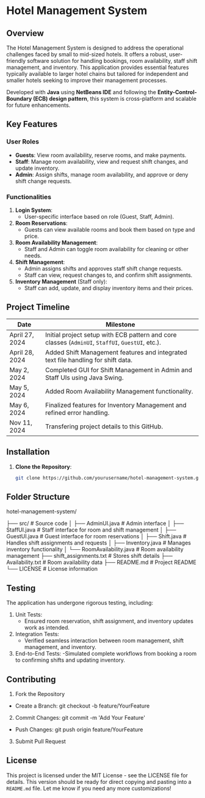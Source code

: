 # Hotel Management System

## Overview
The Hotel Management System is designed to address the operational challenges faced by small to mid-sized hotels. It offers a robust, user-friendly software solution for handling bookings, room availability, staff shift management, and inventory. This application provides essential features typically available to larger hotel chains but tailored for independent and smaller hotels seeking to improve their management processes.

Developed with **Java** using **NetBeans IDE** and following the **Entity-Control-Boundary (ECB) design pattern**, this system is cross-platform and scalable for future enhancements.

## Key Features
### User Roles
- **Guests**: View room availability, reserve rooms, and make payments.
- **Staff**: Manage room availability, view and request shift changes, and update inventory.
- **Admin**: Assign shifts, manage room availability, and approve or deny shift change requests.

### Functionalities
1. **Login System**:
   - User-specific interface based on role (Guest, Staff, Admin).
2. **Room Reservations**:
   - Guests can view available rooms and book them based on type and price.
3. **Room Availability Management**:
   - Staff and Admin can toggle room availability for cleaning or other needs.
4. **Shift Management**:
   - Admin assigns shifts and approves staff shift change requests.
   - Staff can view, request changes to, and confirm shift assignments.
5. **Inventory Management** (Staff only):
   - Staff can add, update, and display inventory items and their prices.

## Project Timeline
| Date            | Milestone                                         |
|-----------------|---------------------------------------------------|
| April 27, 2024  | Initial project setup with ECB pattern and core classes (`AdminUI`, `StaffUI`, `GuestUI`, etc.). |
| April 28, 2024  | Added Shift Management features and integrated text file handling for shift data. |
| May 2, 2024     | Completed GUI for Shift Management in Admin and Staff UIs using Java Swing. |
| May 5, 2024     | Added Room Availability Management functionality. |
| May 6, 2024     | Finalized features for Inventory Management and refined error handling. |
| Nov 11, 2024    | Transfering project details to this GitHub. |

## Installation
1. **Clone the Repository**:
   ```bash
   git clone https://github.com/yourusername/hotel-management-system.git

## Folder Structure

hotel-management-system/

├── src/                           # Source code
│   ├── AdminUI.java               # Admin interface
│   ├── StaffUI.java               # Staff interface for room and shift management
│   ├── GuestUI.java               # Guest interface for room reservations
│   ├── Shift.java                 # Handles shift assignments and requests
│   ├── Inventory.java             # Manages inventory functionality
│   └── RoomAvailability.java      # Room availability management
├── shift_assignments.txt          # Stores shift details
├── Availability.txt               # Room availability data
├── README.md                      # Project README
└── LICENSE                        # License information


## Testing
The application has undergone rigorous testing, including:

1. Unit Tests:
   - Ensured room reservation, shift assignment, and inventory updates work as intended.
2. Integration Tests:
   - Verified seamless interaction between room management, shift management, and inventory.
3. End-to-End Tests:
 -Simulated complete workflows from booking a room to confirming shifts and updating inventory.

## Contributing
1. Fork the Repository
 - Create a Branch: git checkout -b feature/YourFeature
2. Commit Changes: git commit -m 'Add Your Feature'
 - Push Changes: git push origin feature/YourFeature
3. Submit Pull Request


## License
This project is licensed under the MIT License - see the LICENSE file for details.
This version should be ready for direct copying and pasting into a `README.md` file. Let me know if you need any more customizations!


